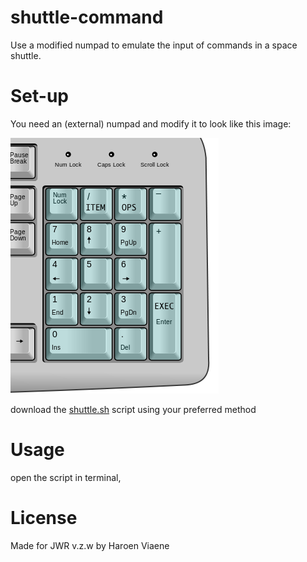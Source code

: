 # shuttle-command
Use a modified numpad to emulate the input of commands in a space shuttle.

# Set-up
You need an (external) numpad and modify it to look like this image:

![modified numpad](numpad.png)

download the [shuttle.sh](shuttle.sh) script using your preferred method

# Usage
open the script in terminal,

# License

Made for JWR v.z.w by Haroen Viaene